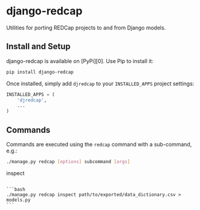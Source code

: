 django-redcap
=============

Utilities for porting REDCap projects to and from Django models.

Install and Setup
-----------------
django-redcap is available on [PyPi][0]. Use Pip to install it:

```bash
pip install django-redcap
```

Once installed, simply add `djredcap` to your `INSTALLED_APPS` project settings:

```python
INSTALLED_APPS = (
    'djredcap',
    ...
)
```

Commands
--------
Commands are executed using the `redcap` command with a sub-command, e.g.:

```bash
./manage.py redcap [options] subcommand [args]
```

inspect
~~~~~~~

```bash
./manage.py redcap inspect path/to/exported/data_dictionary.csv > models.py
```
